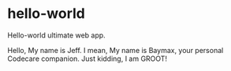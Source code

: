 # hello-world
Hello-world ultimate web app.

Hello, My name is Jeff. I mean, My name is Baymax, your personal Codecare companion. Just kidding, I am GROOT!
